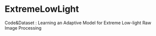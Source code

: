 # ExtremeLowLight
Code&amp;Dataset : Learning an Adaptive Model for Extreme Low-light Raw Image Processing
